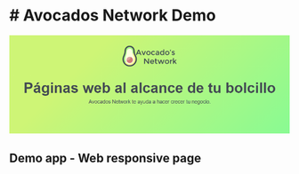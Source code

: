 # # Avocados Network Demo
<img src="./img/Readme1.PNG">
<br>
<h2>Demo app - Web responsive page</h2>
